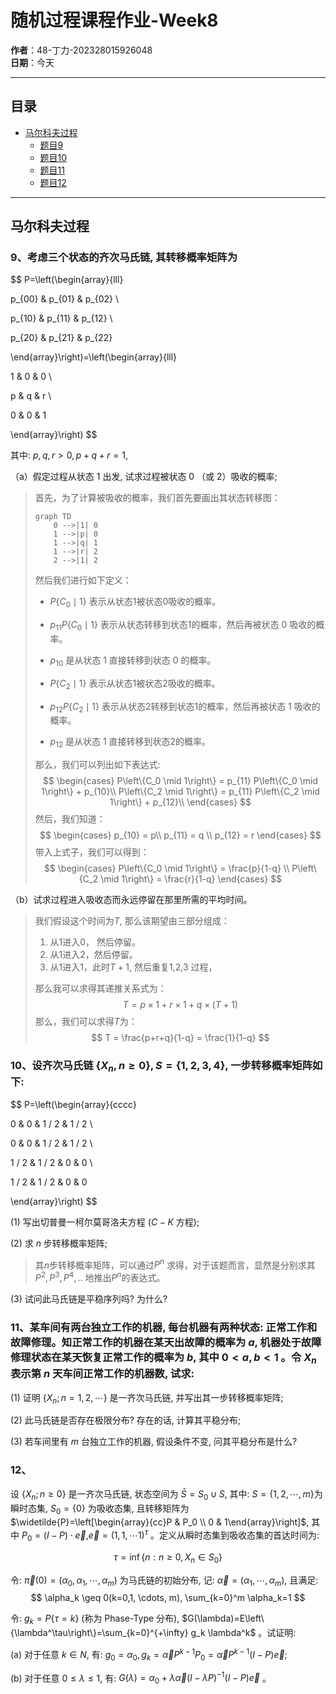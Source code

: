 

# 随机过程课程作业-**Week8**

**作者**：48-丁力-202328015926048  
**日期**：今天

---

## 目录

- [马尔科夫过程](#马尔科夫过程)
  - [题目9](#题目1)
  - [题目10](#题目2)
  - [题目11](#题目3)
  - [题目12](#题目4)

---

## 马尔科夫过程

###  9、考虑三个状态的齐次马氏链, 其转移概率矩阵为


$$
P=\left(\begin{array}{lll}

p_{00} & p_{01} & p_{02} \\

p_{10} & p_{11} & p_{12} \\

p_{20} & p_{21} & p_{22}

\end{array}\right)=\left(\begin{array}{lll}

1 & 0 & 0 \\

p & q & r \\

0 & 0 & 1

\end{array}\right)
$$


其中: $p, q, r>0, p+q+r=1$,

（a）假定过程从状态 1 出发, 试求过程被状态 0 （或 2）吸收的概率;

> 首先，为了计算被吸收的概率，我们首先要画出其状态转移图：
>
> ```mermaid
> graph TD
>     0 -->|1| 0
>     1 -->|p| 0
>     1 -->|q| 1
>     1 -->|r| 2
>     2 -->|1| 2
> 
> ```
>
> 然后我们进行如下定义：
>
> - $P\left\{C_0 \mid 1\right\}$ 表示从状态1被状态0吸收的概率。
> - $p_{11} P\left\{C_0 \mid 1\right\}$ 表示从状态转移到状态1的概率，然后再被状态 0 吸收的概率。
> - $p_{10}$ 是从状态 1 直接转移到状态 0 的概率。
>
> - $P\left\{C_2 \mid 1\right\}$ 表示从状态1被状态2吸收的概率。
> - $p_{12} P\left\{C_2 \mid 1\right\}$ 表示从状态2转移到状态1的概率，然后再被状态 1 吸收的概率。
> - $p_{12}$ 是从状态 1 直接转移到状态2的概率。
>
> 那么，我们可以列出如下表达式:
> $$
> \begin{cases}
> P\left\{C_0 \mid 1\right\} = p_{11} P\left\{C_0 \mid 1\right\} + p_{10}\\
> P\left\{C_2 \mid 1\right\} = p_{11} P\left\{C_2 \mid 1\right\} + p_{12}\\
> \end{cases}
> $$
> 然后，我们知道：
> $$
> \begin{cases}
> p_{10} = p\\
> p_{11} = q \\ 
> p_{12} = r
> \end{cases}
> $$
> 带入上式子，我们可以得到：
> $$
> \begin{cases}
> P\left\{C_0 \mid 1\right\} = \frac{p}{1-q} \\
> P\left\{C_2 \mid 1\right\} = \frac{r}{1-q}
> \end{cases}
> $$
> 

（b）试求过程进入吸收态而永远停留在那里所需的平均时间。

> 我们假设这个时间为$T$, 那么该期望由三部分组成：
>
> 1. 从1进入0， 然后停留。
> 2. 从1进入2，然后停留。
> 3. 从1进入1，此时$T+1$, 然后重复1,2,3 过程，
>
> 那么我可以求得其递推关系式为：
> $$
> T = p \times 1 + r \times 1 + q \times (T+1)
> $$
> 那么，我们可以求得$T$为：
> $$
> T = \frac{p+r+q}{1-q} = \frac{1}{1-q}
> $$

### 10、设齐次马氏链 $\left\{X_n, n \geq 0\right\}, S=\{1,2,3,4\}$, 一步转移概率矩阵如下:


$$
P=\left(\begin{array}{cccc}

0 & 0 & 1 / 2 & 1 / 2 \\

0 & 0 & 1 / 2 & 1 / 2 \\

1 / 2 & 1 / 2 & 0 & 0 \\

1 / 2 & 1 / 2 & 0 & 0

\end{array}\right)
$$

(1) 写出切普曼一柯尔莫哥洛夫方程 $(C-K$ 方程);

> 

(2) 求 $n$ 步转移概率矩阵;

> 其$n$步转移概率矩阵，可以通过$P^n$ 求得，对于该题而言，显然是分别求其$P^2,P^3,P^4,..$ 地推出$P^n$的表达式。
>
> 

(3) 试问此马氏链是平稳序列吗? 为什么?



### 11、某车间有两台独立工作的机器, 每台机器有两种状态: 正常工作和故障修理。知正常工作的机器在某天出故障的概率为 $a$, 机器处于故障修理状态在某天恢复正常工作的概率为 $b$, 其中 $0<a, b<1$ 。令 $X_n$ 表示第 $n$ 天车间正常工作的机器数, 试求:

(1) 证明 $\left\{X_n ; n=1,2, \cdots\right\}$ 是一齐次马氏链, 并写出其一步转移概率矩阵;

(2) 此马氏链是否存在极限分布? 存在的话, 计算其平稳分布;

(3) 若车间里有 $m$ 台独立工作的机器, 假设条件不变, 问其平稳分布是什么?



### 12、



设 $\left\{X_n ; n \geq 0\right\}$ 是一齐次马氏链, 状态空间为 $\bar{S}=S_0 \cup S$, 其中: $S=\{1,2, \cdots, m\}$为瞬时态集, $S_0=\{0\}$ 为吸收态集, 且转移矩阵为 $\widetilde{P}=\left[\begin{array}{cc}P & P_0 \\ 0 & 1\end{array}\right]$, 其中 $P_0=(I-P) \cdot \vec{e}$,$\vec{e}=(1,1, \cdots 1)^\tau$ 。定义从瞬时态集到吸收态集的首达时间为:


$$
\tau=\inf \left\{n: n \geq 0, X_n \in S_0\right\} 
$$


令: $\vec{\pi}(0)=\left(\alpha_0, \alpha_1, \cdots, \alpha_m\right)$ 为马氏链的初始分布, 记: $\vec{\alpha}=\left(\alpha_1, \cdots, \alpha_m\right)$, 且满足:
$$
\alpha_k \geq 0(k=0,1, \cdots, m), \sum_{k=0}^m \alpha_k=1 
$$




令: $g_k=P\{\tau=k\}$ (称为 Phase-Type 分布), $G(\lambda)=E\left\{\lambda^\tau\right\}=\sum_{k=0}^{+\infty} g_k \lambda^k$ 。试证明:

(a) 对于任意 $k \in N$, 有: $g_0=\alpha_0, g_k=\vec{\alpha} P^{k-1} P_0=\vec{\alpha} P^{k-1}(I-P) \vec{e}$;

(b) 对于任意 $0 \leq \lambda \leq 1$, 有: $G(\lambda)=\alpha_0+\lambda \vec{\alpha}(I-\lambda P)^{-1}(I-P) \vec{e}$ 。
